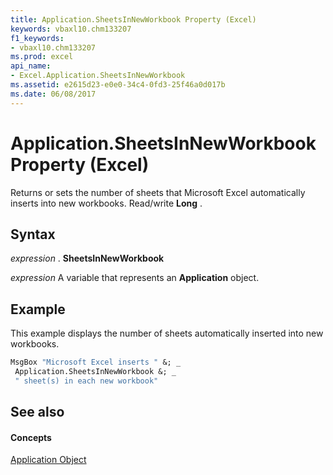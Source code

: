 ```yaml
---
title: Application.SheetsInNewWorkbook Property (Excel)
keywords: vbaxl10.chm133207
f1_keywords:
- vbaxl10.chm133207
ms.prod: excel
api_name:
- Excel.Application.SheetsInNewWorkbook
ms.assetid: e2615d23-e0e0-34c4-0fd3-25f46a0d017b
ms.date: 06/08/2017
---
```



# Application.SheetsInNewWorkbook Property (Excel)

Returns or sets the number of sheets that Microsoft Excel automatically inserts into new workbooks. Read/write  **Long** .


## Syntax

 _expression_ . **SheetsInNewWorkbook**

 _expression_ A variable that represents an **Application** object.


## Example

This example displays the number of sheets automatically inserted into new workbooks.


```vb
MsgBox "Microsoft Excel inserts " &; _ 
 Application.SheetsInNewWorkbook &; _ 
 " sheet(s) in each new workbook"
```


## See also


#### Concepts


[Application Object](Excel.Application(objec).md)

